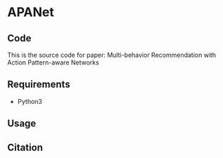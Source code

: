# APANet
## Code
This is the source code for paper: Multi-behavior Recommendation with Action Pattern-aware Networks

## Requirements
* Python3

## Usage

## Citation
